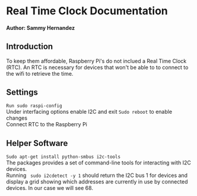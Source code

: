 # Real Time Clock Documentation

#### Author: Sammy Hernandez 

## Introduction
To keep them affordable, Raspberry Pi's do not inclued a Real Time Clock (RTC). An RTC is necessary for devices that won't be able to to connect to the wifi to retrieve the time. 

## Settings
`Run sudo raspi-config` 
<br>Under interfacing options enable I2C and exit
`Sudo reboot` to enable changes 
<br>Connect RTC to the Raspberry Pi 

## Helper Software
`Sudo apt-get install python-smbus i2c-tools`
<br> The packages provides a set of command-line tools for interacting with I2C devices.
<br> Running ` sudo i2cdetect -y 1` should return the I2C bus 1 for devices and display a grid showing which addresses are currently in use by connected devices. In our case we will see 68.

##
